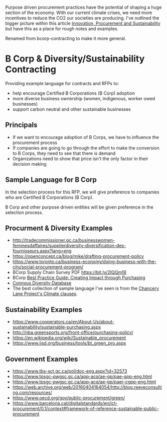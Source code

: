 Purpose driven procurement practices have the potential of shaping a huge section of the economy. With our current climate crises, we need more incentives to reduce the CO2 our societies are producing. I've outlined the bigger picture within this article [Innovation, Procurement and Sustainability](https://medium.com/openconcept-stories/innovation-procurement-and-sustainability-c9e8f887715b) but have this as a place for rough notes and examples.

Renamed from bcorp-contracting to make it more general.

# B Corp & Diversity/Sustainability Contracting
Providing example language for contracts and RFPs to:
- help encourage Certified B Corporations (B Corp) adoption
- more diverse business ownership (women, indigenous, worker owed businesses)
- support carbon neutral and other sustainable businesses

## Principals

- If we want to encourage adoption of B Corps, we have to influence the procurement process
- If companies are going to go through the effort to make the conversion to B Corps, they need to see that there is demand
- Organizations need to show that price isn't the only factor in their decision making

## Sample Language for B Corp

In the selection process for this RFP, we will give preference to companies who are Certified B Corporations (B Corp). 

B Corp and other purpose driven entities will be given preference in the selection process.

## Procurment & Diversity Examples
- http://tradecommissioner.gc.ca/businesswomen-femmesdaffaires/supplierdiversity-diversification-des-fournisseurs.aspx?lang=eng
- https://openconcept.ca/blog/mike/drafting-procurement-policy
- https://www.toronto.ca/business-economy/doing-business-with-the-city/social-procurement-program/
- BCorp Supply Chain Survey PDF https://bit.ly/2IQQm18
- BCorp [Best Practice Guide: Creating Impact through Purchasing](https://b-lab.uservoice.com/knowledgebase/articles/1161454-best-practice-guide-creating-impact-through-purch)
- [Connxus Diversity Database](https://connxus.com/supplier-diversity-solutions/buyer-services-connxus-database/)
- The best collection of sample language I've seen is from the [Chancery Lane Project's Climate clauses](https://chancerylaneproject.org/climate-clauses/).


## Sustainability Examples
- https://www.cooperators.ca/en/About-Us/about-sustainability/sustainable-purchasing.aspx
- http://nba.greensports.org/front-office/purchasing-policy/
- https://en.wikipedia.org/wiki/Sustainable_procurement
- https://www.iisd.org/business/tools/bt_green_pro.aspx

## Government Examples
- https://www.tbs-sct.gc.ca/pol/doc-eng.aspx?id=32573
- https://www.tpsgc-pwgsc.gc.ca/app-acq/ae-gp/pae-gpp-eng.html
- https://www.tpsgc-pwgsc.gc.ca/app-acq/ae-gp/paer-cgpp-eng.html
- https://web.archive.org/web/20160404164054/http://blog.reeveconsulting.com/resources/
- https://www.oecd.org/gov/public-procurement/green/
- https://www.barcelona.cat/digitalstandards/en/ict-procurement/0.1/context#framework-of-reference-sustainable-public-procurement
